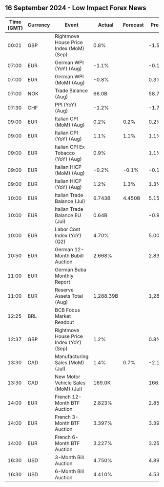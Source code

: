 ## 16 September 2024 - Low Impact Forex News

| Time (GMT) | Currency | Event | Actual | Forecast | Previous |
|------|----------|-------|--------|----------|----------|
| 00:01 | GBP | Rightmove House Price Index (MoM) (Sep) | 0.8% |  | -1.5% |
| 07:00 | EUR | German WPI (YoY) (Aug) | -1.1% |  | -0.1% |
| 07:00 | EUR | German WPI (MoM) (Aug) | -0.8% |  | 0.3% |
| 07:00 | NOK | Trade Balance (Aug) | 66.0B |  | 58.7B |
| 07:30 | CHF | PPI (YoY) (Aug) | -1.2% |  | -1.7% |
| 09:00 | EUR | Italian CPI (MoM) (Aug) | 0.2% | 0.2% | 0.2% |
| 09:00 | EUR | Italian CPI (YoY) (Aug) | 1.1% | 1.1% | 1.1% |
| 09:00 | EUR | Italian CPI Ex Tobacco (YoY) (Aug) | 0.9% |  | 1.1% |
| 09:00 | EUR | Italian HICP (MoM) (Aug) | -0.2% | -0.1% | -0.1% |
| 09:00 | EUR | Italian HICP (YoY) (Aug) | 1.2% | 1.3% | 1.3% |
| 10:00 | EUR | Italian Trade Balance (Jul) | 6.743B | 4.450B | 5.150B |
| 10:00 | EUR | Italian Trade Balance EU (Jul) | 0.64B |  | -0.96B |
| 10:00 | EUR | Labor Cost Index (YoY) (Q2) | 4.70% |  | 5.00% |
| 10:50 | EUR | German 12-Month Bubill Auction | 2.668% |  | 2.831% |
| 11:00 | EUR | German Buba Monthly Report |  |  |  |
| 11:00 | EUR | Reserve Assets Total (Aug) | 1,288.39B |  | 1,282.84B |
| 12:25 | BRL | BCB Focus Market Readout |  |  |  |
| 12:37 | GBP | Rightmove House Price Index (YoY) (Sep) | 1.2% |  | 0.8% |
| 13:30 | CAD | Manufacturing Sales (MoM) (Jul) | 1.4% | 0.7% | -2.1% |
| 13:30 | CAD | New Motor Vehicle Sales (MoM) (Jul) | 169.0K |  | 166.0K |
| 14:00 | EUR | French 12-Month BTF Auction | 2.823% |  | 2.859% |
| 14:00 | EUR | French 3-Month BTF Auction | 3.397% |  | 3.396% |
| 14:00 | EUR | French 6-Month BTF Auction | 3.227% |  | 3.258% |
| 16:30 | USD | 3-Month Bill Auction | 4.750% |  | 4.895% |
| 16:30 | USD | 6-Month Bill Auction | 4.410% |  | 4.530% |
